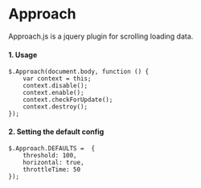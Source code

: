 Approach 
===

Approach.js is a jquery plugin for scrolling loading data.

#### 1. Usage
	
	$.Approach(document.body, function () {
		var context = this;
		context.disable();
		context.enable(); 
		context.checkForUpdate();
		context.destroy();	
	});

#### 2. Setting the default config

	$.Approach.DEFAULTS =  {
		threshold: 100,
		horizontal: true,
		throttleTime: 50
	});	

	


	
	
 

